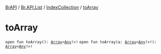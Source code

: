 [BrAPI](../../index.md) / [Br.API.List](../index.md) / [IndexCollection](index.md) / [toArray](./to-array.md)

# toArray

`open fun toArray(): `[`Array`](https://kotlinlang.org/api/latest/jvm/stdlib/kotlin/-array/index.html)`<`[`Any`](https://kotlinlang.org/api/latest/jvm/stdlib/kotlin/-any/index.html)`!>!`
`open fun toArray(a: `[`Array`](https://kotlinlang.org/api/latest/jvm/stdlib/kotlin/-array/index.html)`<`[`Any`](https://kotlinlang.org/api/latest/jvm/stdlib/kotlin/-any/index.html)`!>!): `[`Array`](https://kotlinlang.org/api/latest/jvm/stdlib/kotlin/-array/index.html)`<`[`Any`](https://kotlinlang.org/api/latest/jvm/stdlib/kotlin/-any/index.html)`!>!`